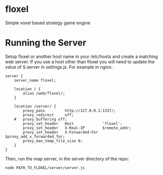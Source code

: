 floxel
======

Simple voxel based strategy game engine

Running the Server
======

Setup floxel or another host name in your /etc/hosts and create a matching
web server. If you use a host other than floxel you will need to update the 
value of S.server in settings.js. For example in nginx:

```
server {
	server_name floxel;
	
	location / {
		alias /web/floxel/;
	}
	
	location /server/ {
		proxy_pass         http://127.0.0.1:1337/;
		proxy_redirect     off;
	#	proxy_buffering off;
		proxy_set_header   Host             'floxel';
		proxy_set_header   X-Real-IP        $remote_addr;
		proxy_set_header   X-Forwarded-For  $proxy_add_x_forwarded_for;
		proxy_max_temp_file_size 0;
	}
}
```

Then, run the map server, in the server directory of the repo: 

```
node PATH_TO_FLOXEL/server/server.js
```